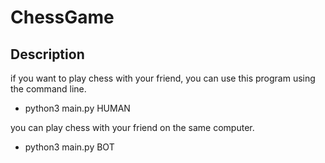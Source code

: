 # ChessGame


## Description  
if you want to play chess with your friend, you can use this program using the command line.
- python3 main.py HUMAN

you can play chess with your friend on the same computer.
- python3 main.py BOT